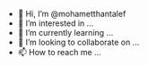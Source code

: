 - 👋 Hi, I’m @mohametthantalef
- 👀 I’m interested in ...
- 🌱 I’m currently learning ...
- 💞️ I’m looking to collaborate on ...
- 📫 How to reach me ...

<!---
mohametthantalef/mohametthantalef is a ✨ special ✨ repository because its `README.md` (this file) appears on your GitHub profile.
You can click the Preview link to take a look at your changes.
--->
